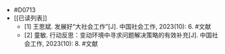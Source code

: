 - #D0713
- [[已读列表]]
	- [1] 王思斌. 发展好“大社会工作”[J]. 中国社会工作, 2023(10): 6. #文献
	- [2] 童敏. 行动反思：变动环境中寻求问题解决策略的有效补充[J]. 中国社会工作, 2023(10): 8. #文献